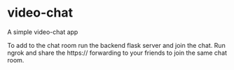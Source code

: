 # video-chat
A simple video-chat app

To add to the chat room run the backend flask server and join the chat.
Run ngrok and share the https:// forwarding to your friends to join the same chat room.
